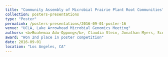 ```yaml
---
title: "Community Assembly of Microbial Prairie Plant Root Communities"
collection: posters-presentations
type: "Poster"
permalink: /posters-presentations/2016-09-01-poster-16
venue: "UCLA, Lake Arrowhead Microbial Genomics Meeting"
authors: <b>Boahemaa Adu-Oppong</b>, Claudia Stein, Jonathan Myers, Scott Mangan, Gautam Dantas. 
award: "Won 2nd place in poster competition"
date: 2016-09-01
location: "Los Angeles, CA"
---
```


